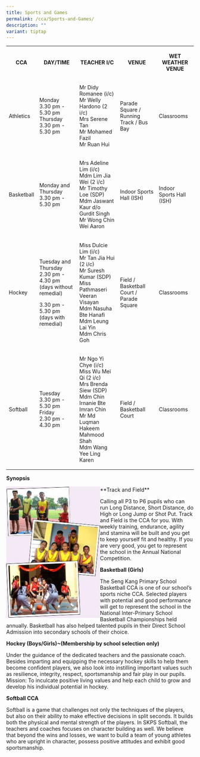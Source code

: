 ```yaml
---
title: Sports and Games
permalink: /cca/Sports-and-Games/
description: ""
variant: tiptap
---
```

<table style="minWidth: 125px">
<colgroup>
<col>
<col>
<col>
<col>
<col>
</colgroup>
<tbody>
<tr>
<th rowspan="1" colspan="1">
<p>CCA</p>
</th>
<th rowspan="1" colspan="1">
<p>DAY/TIME</p>
</th>
<th rowspan="1" colspan="1">
<p>TEACHER I/C</p>
</th>
<th rowspan="1" colspan="1">
<p>VENUE</p>
</th>
<th rowspan="1" colspan="1">
<p>WET WEATHER VENUE</p>
</th>
</tr>
<tr>
<td rowspan="1" colspan="1">
<p>Athletics</p>
</td>
<td rowspan="1" colspan="1">
<p>Monday
<br>3.30 pm - 5.30 pm
<br>Thursday
<br>3.30 pm - 5.30 pm</p>
</td>
<td rowspan="1" colspan="1">
<p>Mr Didy Romanee (i/c)
<br>Mr Welly Hardono (2 i/c)
<br>Mrs Serene Tan
<br>Mr Mohamed Fazil
<br>Mr Ruan Hui</p>
</td>
<td rowspan="1" colspan="1">
<p>Parade Square / Running Track / Bus Bay</p>
</td>
<td rowspan="1" colspan="1">
<p>Classrooms</p>
</td>
</tr>
<tr>
<td rowspan="1" colspan="1">
<p>Basketball</p>
</td>
<td rowspan="1" colspan="1">
<p>Monday and Thursday
<br>3.30 pm - 5.30 pm</p>
</td>
<td rowspan="1" colspan="1">
<p>Mrs Adeline Lim (i/c)
<br>Mdm Lim Jia Wei&nbsp;(2 i/c)
<br>Mr Timothy Loe (SDP)
<br>Mdm Jaswant Kaur d/o Gurdit Singh
<br>Mr Wong Chin Wei Aaron</p>
</td>
<td rowspan="1" colspan="1">
<p>Indoor Sports Hall (ISH)</p>
</td>
<td rowspan="1" colspan="1">
<p>Indoor Sports Hall (ISH)</p>
</td>
</tr>
<tr>
<td rowspan="1" colspan="1">
<p>Hockey</p>
</td>
<td rowspan="1" colspan="1">
<p>Tuesday and Thursday
<br>2.30 pm - 4.30 pm (days without remedial)</p>
<p>3.30 pm - 5.30 pm (days with remedial)</p>
</td>
<td rowspan="1" colspan="1">
<p>Miss Dulcie Lim (i/c)
<br>Mr Tan Jia Hui (2 i/c)
<br>Mr Suresh Kumar (SDP)
<br>Miss Pathmaseri Veeran Visayan
<br>Mdm Nasuha Bte Hanafi
<br>Mdm Leung Lai Yin
<br>Mdm Chris Goh</p>
</td>
<td rowspan="1" colspan="1">
<p>Field / Basketball Court / Parade Square</p>
</td>
<td rowspan="1" colspan="1">
<p>Classrooms</p>
</td>
</tr>
<tr>
<td rowspan="1" colspan="1">
<p>Softball</p>
</td>
<td rowspan="1" colspan="1">
<p>Tuesday
<br>3.30 pm - 5.30 pm
<br>Friday
<br>2.30 pm - 4.30 pm</p>
</td>
<td rowspan="1" colspan="1">
<p>Mr Ngo Yi Chye (i/c)
<br>Miss Wu Mei Qi (2 i/c)
<br>Mrs Brenda Siew (SDP)
<br>Mdm Chin Irnanie Bte Imran Chin
<br>Mr Md Luqman Hakeem Mahmood Shah
<br>Mdm Wang Yee Ling Karen
<br>
</p>
</td>
<td rowspan="1" colspan="1">
<p>Field / Basketball Court</p>
</td>
<td rowspan="1" colspan="1">
<p>Classrooms</p>
</td>
</tr>
</tbody>
</table>
<p><strong>Synopsis</strong>
</p>
<div class="isomer-image-wrapper">
<img style="width:50%;float:left" height="auto" width="100%" src="/images/cca_sports_pic01.jpeg">
</div>
<p>**Track and Field**</p>
<p>Calling all P3 to P6 pupils who can run Long Distance, Short Distance,
do High or Long Jump or Shot Put. Track and Field is the CCA for you. With
weekly training, endurance, agility and stamina will be built and you get
to keep yourself fit and healthy. If you are very good, you get to represent
the school in the Annual National Competition.</p>
<p><strong>Basketball (Girls)</strong>
</p>
<p>The Seng Kang Primary School Basketball CCA is one of our school’s sports
niche CCA. Selected players with potential and good performance will get
to represent the school in the National Inter-Primary School Basketball
Championships held annually. Basketball has also helped talented pupils
in their Direct School Admission into secondary schools of their choice.</p>
<p><strong>Hockey (Boys/Girls)~(Membership by school selection only)</strong>
</p>
<p>Under the guidance of the dedicated teachers and the passionate coach.
Besides imparting and equipping the necessary hockey skills to help them
become confident players, we also look into instilling important values
such as resilience, integrity, respect, sportsmanship and fair play in
our pupils. Mission: To inculcate positive living values and help each
child to grow and develop his individual potential in hockey.</p>
<p><strong>Softball CCA</strong>
</p>
<p>Softball is a game that challenges not only the techniques of the players,
but also on their ability to make effective decisions in split seconds.
It builds both the physical and mental strength of the players. In SKPS
Softball, the teachers and coaches focuses on character building as well.
We believe that beyond the wins and losses, we want to build a team of
young athletes who are upright in character, possess positive attitudes
and exhibit good sportsmanship.</p>